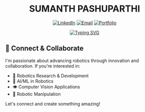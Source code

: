 <div align="center">
  
# SUMANTH PASHUPARTHI
[![LinkedIn](https://img.shields.io/badge/Connect_on_LinkedIn-0077B5?style=for-the-badge&logo=linkedin&logoColor=white)](https://www.linkedin.com/in/sumanth-pashuparthi)
[![Email](https://img.shields.io/badge/Email-D14836?style=for-the-badge&logo=gmail&logoColor=white)](mailto:sumanth.sssk@gmail.com)
[![Portfolio](https://img.shields.io/badge/Portfolio-000000?style=for-the-badge&logo=About.me&logoColor=white)](https://github.com/Sumanth-Pashuparthi/Sumanth-Pashuparthi/blob/main/Sumanth_Pashuparthi.pdf)

</div>

<div align="center">
  
[![Typing SVG](https://readme-typing-svg.demolab.com?font=Fira+Code&weight=600&size=24&pause=1000&color=3584E3&center=true&vCenter=true&width=435&lines=Robotics+Engineer;AI+Enthusiast)](https://git.io/typing-svg)

</div>


## 🤝 Connect & Collaborate

I'm passionate about advancing robotics through innovation and collaboration. If you're interested in:
- 🤖 Robotics Research & Development
- 🧠 AI/ML in Robotics
- 👁️ Computer Vision Applications
- 🦾 Robotic Manipulation

Let's connect and create something amazing!


